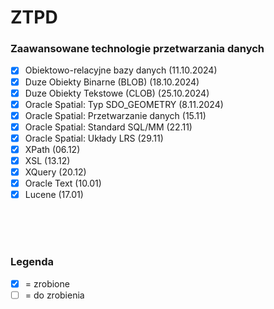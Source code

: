 # ZTPD
###  Zaawansowane technologie przetwarzania danych

- [x] Obiektowo-relacyjne bazy danych (11.10.2024)
- [x] Duze Obiekty Binarne (BLOB) (18.10.2024)
- [x] Duze Obiekty Tekstowe (CLOB) (25.10.2024)
- [x] Oracle Spatial: Typ SDO_GEOMETRY (8.11.2024)
- [x] Oracle Spatial: Przetwarzanie danych (15.11)
- [x] Oracle Spatial: Standard SQL/MM (22.11)
- [x] Oracle Spatial: Układy LRS (29.11)
- [x] XPath (06.12)
- [x] XSL (13.12)
- [x] XQuery (20.12)
- [x] Oracle Text (10.01)
- [x] Lucene (17.01)

<br><br><br>
### Legenda
 - [x] = zrobione
 - [ ] = do zrobienia
